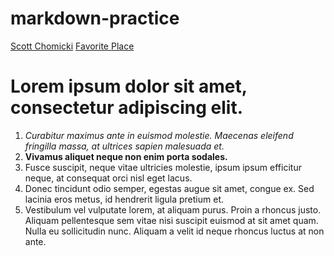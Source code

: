 # markdown-practice
[Scott Chomicki](https://www.linkedin.com/in/schomicki/)
[Favorite Place](https://hips.hearstapps.com/hmg-prod.s3.amazonaws.com/images/gettyimages-740519873-1623751645.jpg?crop=1.00xw:1.00xh;0,0&resize=640:*)
# Lorem ipsum dolor sit amet, consectetur adipiscing elit. 
1. *Curabitur maximus ante in euismod molestie. Maecenas eleifend fringilla massa, at ultrices sapien malesuada et.*
3. **Vivamus aliquet neque non enim porta sodales.** 
4. Fusce suscipit, neque vitae ultricies molestie, ipsum ipsum efficitur neque, at consequat orci nisl eget lacus.
5.  Donec tincidunt odio semper, egestas augue sit amet, congue ex. Sed lacinia eros metus, id hendrerit ligula pretium et. 
6.  Vestibulum vel vulputate lorem, at aliquam purus. Proin a rhoncus justo. Aliquam pellentesque sem vitae nisi suscipit euismod at sit amet quam. Nulla eu sollicitudin nunc. Aliquam a velit id neque rhoncus luctus at non ante.
